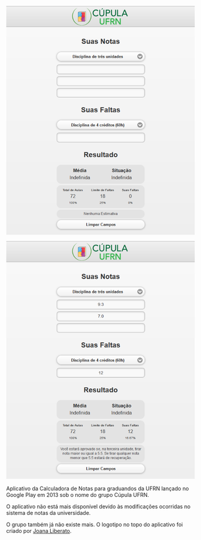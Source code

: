 [![UFRN Grades Calculator](images/projects/ufrn-grades-calculator/ufrn-grades-calculator-1.png)](images/projects/ufrn-grades-calculator/ufrn-grades-calculator-1.png)

[![UFRN Grades Calculator](images/projects/ufrn-grades-calculator/ufrn-grades-calculator-2.png)](images/projects/ufrn-grades-calculator/ufrn-grades-calculator-2.png)

Aplicativo da Calculadora de Notas para graduandos da UFRN lançado no Google Play em 2013 sob o nome do grupo Cúpula UFRN.

O aplicativo não está mais disponível devido às modificações ocorridas no sistema de notas da universidade.

O grupo também já não existe mais. O logotipo no topo do aplicativo foi criado por [Joana Liberato](https://www.behance.net/joanaliberato).